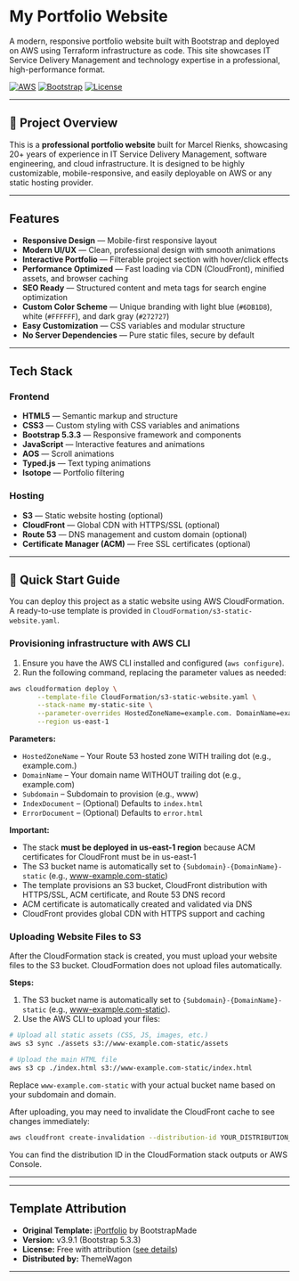 # My Portfolio Website

A modern, responsive portfolio website built with Bootstrap and deployed on AWS using Terraform infrastructure as code. This site showcases IT Service Delivery Management and technology expertise in a professional, high-performance format.

[![AWS](https://img.shields.io/badge/AWS-Cloud%20Hosting-orange?logo=amazon-aws)](https://aws.amazon.com/)
[![Bootstrap](https://img.shields.io/badge/Bootstrap-5.3.3-7952B3?logo=bootstrap)](https://getbootstrap.com/)
[![License](https://img.shields.io/badge/License-MIT-green.svg)](https://choosealicense.com/licenses/mit/)

---

## 🎯 Project Overview

This is a **professional portfolio website** built for Marcel Rienks, showcasing 20+ years of experience in IT Service Delivery Management, software engineering, and cloud infrastructure. It is designed to be highly customizable, mobile-responsive, and easily deployable on AWS or any static hosting provider.

---

## Features

- **Responsive Design** — Mobile-first responsive layout
- **Modern UI/UX** — Clean, professional design with smooth animations
- **Interactive Portfolio** — Filterable project section with hover/click effects
- **Performance Optimized** — Fast loading via CDN (CloudFront), minified assets, and browser caching
- **SEO Ready** — Structured content and meta tags for search engine optimization
- **Custom Color Scheme** — Unique branding with light blue (`#6DB1D8`), white (`#FFFFFF`), and dark gray (`#272727`)
- **Easy Customization** — CSS variables and modular structure
- **No Server Dependencies** — Pure static files, secure by default

---

## Tech Stack

### Frontend

- **HTML5** — Semantic markup and structure
- **CSS3** — Custom styling with CSS variables and animations
- **Bootstrap 5.3.3** — Responsive framework and components
- **JavaScript** — Interactive features and animations
- **AOS** — Scroll animations
- **Typed.js** — Text typing animations
- **Isotope** — Portfolio filtering

### Hosting

- **S3** — Static website hosting (optional)
- **CloudFront** — Global CDN with HTTPS/SSL (optional)
- **Route 53** — DNS management and custom domain (optional)
- **Certificate Manager (ACM)** — Free SSL certificates (optional)

---

## 🚀 Quick Start Guide

You can deploy this project as a static website using AWS CloudFormation. A ready-to-use template is provided in `CloudFormation/s3-static-website.yaml`.

### Provisioning infrastructure with AWS CLI

1. Ensure you have the AWS CLI installed and configured (`aws configure`).
2. Run the following command, replacing the parameter values as needed:

```sh
aws cloudformation deploy \
       --template-file CloudFormation/s3-static-website.yaml \
       --stack-name my-static-site \
       --parameter-overrides HostedZoneName=example.com. DomainName=example.com Subdomain=www \
       --region us-east-1
```

**Parameters:**
- `HostedZoneName` – Your Route 53 hosted zone WITH trailing dot (e.g., example.com.)
- `DomainName` – Your domain name WITHOUT trailing dot (e.g., example.com)
- `Subdomain` – Subdomain to provision (e.g., www)
- `IndexDocument` – (Optional) Defaults to `index.html`
- `ErrorDocument` – (Optional) Defaults to `error.html`


**Important:**
- The stack **must be deployed in us-east-1 region** because ACM certificates for CloudFront must be in us-east-1
- The S3 bucket name is automatically set to `{Subdomain}-{DomainName}-static` (e.g., www-example.com-static)
- The template provisions an S3 bucket, CloudFront distribution with HTTPS/SSL, ACM certificate, and Route 53 DNS record
- ACM certificate is automatically created and validated via DNS
- CloudFront provides global CDN with HTTPS support and caching

### Uploading Website Files to S3

After the CloudFormation stack is created, you must upload your website files to the S3 bucket. CloudFormation does not upload files automatically.

**Steps:**
1. The S3 bucket name is automatically set to `{Subdomain}-{DomainName}-static` (e.g., www-example.com-static).
2. Use the AWS CLI to upload your files:

```sh
# Upload all static assets (CSS, JS, images, etc.)
aws s3 sync ./assets s3://www-example.com-static/assets

# Upload the main HTML file
aws s3 cp ./index.html s3://www-example.com-static/index.html
```

Replace `www-example.com-static` with your actual bucket name based on your subdomain and domain.

After uploading, you may need to invalidate the CloudFront cache to see changes immediately:

```sh
aws cloudfront create-invalidation --distribution-id YOUR_DISTRIBUTION_ID --paths "/*"
```

You can find the distribution ID in the CloudFormation stack outputs or AWS Console.

---

---

## Template Attribution

- **Original Template:** [iPortfolio](https://bootstrapmade.com/iportfolio-bootstrap-portfolio-websites-template/) by BootstrapMade
- **Version:** v3.9.1 (Bootstrap 5.3.3)
- **License:** Free with attribution ([see details](https://bootstrapmade.com/license/))
- **Distributed by:** ThemeWagon

---

